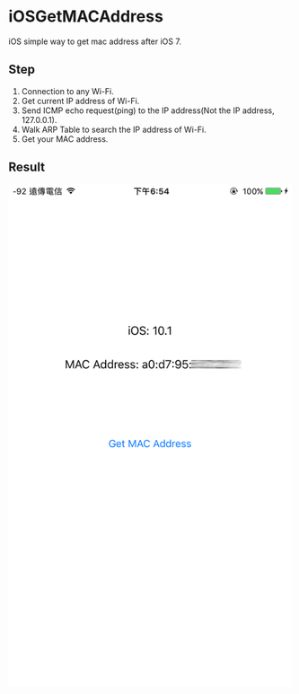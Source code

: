 # iOSGetMACAddress
iOS simple way to get mac address after iOS 7.

## Step
1. Connection to any Wi-Fi.
2. Get current IP address of Wi-Fi.
3. Send ICMP echo request(ping) to the IP address(Not the IP address, 127.0.0.1).
4. Walk ARP Table to search the IP address of Wi-Fi.
5. Get your MAC address.

## Result
<img src="example.PNG">
